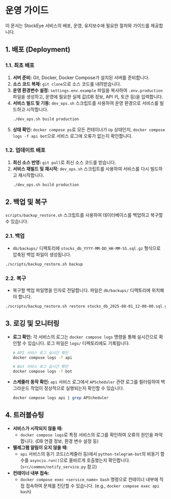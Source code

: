 # 운영 가이드

이 문서는 StockEye 서비스의 배포, 운영, 유지보수에 필요한 절차와 가이드를 제공합니다.

## 1. 배포 (Deployment)

### 1.1. 최초 배포

1.  **서버 준비:** Git, Docker, Docker Compose가 설치된 서버를 준비합니다.
2.  **소스 코드 복제:** `git clone`으로 소스 코드를 내려받습니다.
3.  **운영 환경변수 설정:** `settings.env.example` 파일을 복사하여 `.env.production` 파일을 생성하고, 운영에 필요한 실제 값(DB 정보, API 키, 토큰 등)을 입력합니다.
4.  **서비스 빌드 및 기동:** `dev_ops.sh` 스크립트를 사용하여 운영 환경으로 서비스를 빌드하고 시작합니다.
    ```bash
    ./dev_ops.sh build production
    ```
5.  **상태 확인:** `docker compose ps`로 모든 컨테이너가 `Up` 상태인지, `docker compose logs -f api bot`으로 서비스 로그에 오류가 없는지 확인합니다.

### 1.2. 업데이트 배포

1.  **최신 소스 반영:** `git pull`로 최신 소스 코드를 받습니다.
2.  **서비스 재빌드 및 재시작:** `dev_ops.sh` 스크립트를 사용하여 서비스를 다시 빌드하고 재시작합니다.
    ```bash
    ./dev_ops.sh build production
    ```

## 2. 백업 및 복구

`scripts/backup_restore.sh` 스크립트를 사용하여 데이터베이스를 백업하고 복구할 수 있습니다.

### 2.1. 백업

- `db/backups/` 디렉토리에 `stocks_db_YYYY-MM-DD_HH-MM-SS.sql.gz` 형식으로 압축된 백업 파일이 생성됩니다.

```bash
./scripts/backup_restore.sh backup
```

### 2.2. 복구

- 복구할 백업 파일명을 인자로 전달합니다. 파일은 `db/backups/` 디렉토리에 위치해야 합니다.

```bash
./scripts/backup_restore.sh restore stocks_db_2025-08-01_12-00-00.sql.gz
```

## 3. 로깅 및 모니터링

- **로그 확인:** 각 서비스의 로그는 `docker compose logs` 명령을 통해 실시간으로 확인할 수 있습니다. 로그 파일은 `logs/` 디렉토리에도 기록됩니다.
  ```bash
  # API 서비스 로그 실시간 확인
  docker compose logs -f api

  # Bot 서비스 로그 실시간 확인
  docker compose logs -f bot
  ```
- **스케줄러 동작 확인:** `api` 서비스 로그에서 `APScheduler` 관련 로그를 필터링하여 백그라운드 작업이 정상적으로 실행되는지 확인할 수 있습니다.
  ```bash
  docker compose logs api | grep APScheduler
  ```

## 4. 트러블슈팅

- **서비스가 시작되지 않을 때:**
  - `docker compose logs`로 특정 서비스의 로그를 확인하여 오류의 원인을 파악합니다. (DB 연결 정보, 환경 변수 설정 등)
- **텔레그램 알림이 오지 않을 때:**
  - `api` 서비스의 동기 코드(스케줄러 등)에서 `python-telegram-bot`의 비동기 함수를 `asyncio.run()`으로 올바르게 호출했는지 확인합니다. (`src/common/notify_service.py` 참고)
- **컨테이너 내부 접속:**
  - `docker compose exec <service_name> bash` 명령으로 컨테이너 내부에 직접 접속하여 문제를 진단할 수 있습니다. (e.g., `docker compose exec api bash`)

